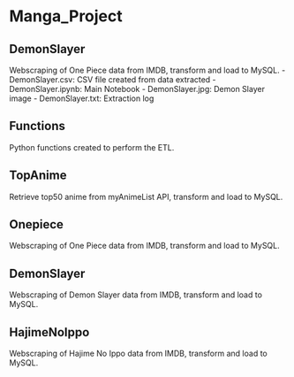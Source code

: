 # Manga_Project

## DemonSlayer
Webscraping of One Piece data from IMDB, transform and load to MySQL.
    - DemonSlayer.csv: CSV file created from data extracted
    - DemonSlayer.ipynb: Main Notebook
    - DemonSlayer.jpg: Demon Slayer image
    - DemonSlayer.txt: Extraction log

## Functions
Python functions created to perform the ETL.

## TopAnime
Retrieve top50 anime from myAnimeList API, transform and load to MySQL.

## Onepiece
Webscraping of One Piece data from IMDB, transform and load to MySQL.

## DemonSlayer
Webscraping of Demon Slayer data from IMDB, transform and load to MySQL. 

## HajimeNoIppo
Webscraping of Hajime No Ippo data from IMDB, transform and load to MySQL. 


